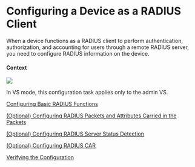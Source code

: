 Configuring a Device as a RADIUS Client
=======================================

When a device functions as a RADIUS client to perform authentication, authorization, and accounting for users through a remote RADIUS server, you need to configure RADIUS information on the device.

#### Context

![](../../../../public_sys-resources/note_3.0-en-us.png) 

In VS mode, this configuration task applies only to the admin VS.



[Configuring Basic RADIUS Functions](../../../../software/nev8r10_vrpv8r16/user/ne/dc_ne_aaa_cfg_0601.html)



[(Optional) Configuring RADIUS Packets and Attributes Carried in the Packets](../../../../software/nev8r10_vrpv8r16/user/ne/dc_ne_aaa_cfg_0610.html)



[(Optional) Configuring RADIUS Server Status Detection](../../../../software/nev8r10_vrpv8r16/user/ne/dc_ne_aaa_cfg_0621.html)



[(Optional) Configuring RADIUS CAR](../../../../software/nev8r10_vrpv8r16/user/ne/dc_ne_aaa_cfg_0624.html)



[Verifying the Configuration](../../../../software/nev8r10_vrpv8r16/user/ne/dc_ne_aaa_cfg_0623.html)